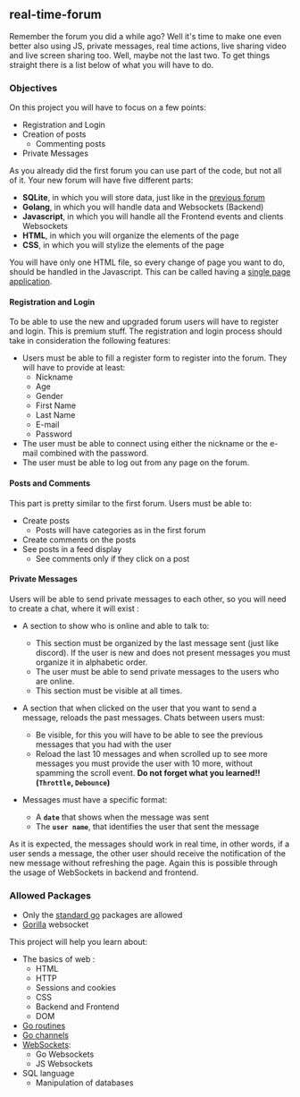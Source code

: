## real-time-forum

Remember the forum you did a while ago? Well it's time to make one even better also using JS, private messages, real time actions, live sharing video and live screen sharing too. Well, maybe not the last two. To get things straight there is a list below of what you will have to do.

### Objectives

On this project you will have to focus on a few points:

- Registration and Login
- Creation of posts
  - Commenting posts
- Private Messages

As you already did the first forum you can use part of the code, but not all of it. Your new forum will have five different parts:

- **SQLite**, in which you will store data, just like in the [previous forum](https://public.01-edu.org/subjects/forum/#communication)
- **Golang**, in which you will handle data and Websockets (Backend)
- **Javascript**, in which you will handle all the Frontend events and clients Websockets
- **HTML**, in which you will organize the elements of the page
- **CSS**, in which you will stylize the elements of the page

You will have only one HTML file, so every change of page you want to do, should be handled in the Javascript. This can be called having a [single page application](https://en.wikipedia.org/wiki/Single-page_application).

#### Registration and Login

To be able to use the new and upgraded forum users will have to register and login. This is premium stuff. The registration and login process should take in consideration the following features:

- Users must be able to fill a register form to register into the forum. They will have to provide at least:
  - Nickname
  - Age
  - Gender
  - First Name
  - Last Name
  - E-mail
  - Password
- The user must be able to connect using either the nickname or the e-mail combined with the password.
- The user must be able to log out from any page on the forum.

#### Posts and Comments

This part is pretty similar to the first forum. Users must be able to:

- Create posts
  - Posts will have categories as in the first forum
- Create comments on the posts
- See posts in a feed display
  - See comments only if they click on a post

#### Private Messages

Users will be able to send private messages to each other, so you will need to create a chat, where it will exist :

- A section to show who is online and able to talk to:

  - This section must be organized by the last message sent (just like discord). If the user is new and does not present messages you must organize it in alphabetic order.
  - The user must be able to send private messages to the users who are online.
  - This section must be visible at all times.

- A section that when clicked on the user that you want to send a message, reloads the past messages. Chats between users must:

  - Be visible, for this you will have to be able to see the previous messages that you had with the user
  - Reload the last 10 messages and when scrolled up to see more messages you must provide the user with 10 more, without spamming the scroll event. **Do not forget what you learned!! (`Throttle`, `Debounce`)**

- Messages must have a specific format:
  - A **`date`** that shows when the message was sent
  - The **`user name`**, that identifies the user that sent the message

As it is expected, the messages should work in real time, in other words, if a user sends a message, the other user should receive the notification of the new message without refreshing the page. Again this is possible through the usage of WebSockets in backend and frontend.

### Allowed Packages

- Only the [standard go](https://golang.org/pkg/) packages are allowed
- [Gorilla](https://pkg.go.dev/github.com/gorilla/websocket) websocket

This project will help you learn about:

- The basics of web :
  - HTML
  - HTTP
  - Sessions and cookies
  - CSS
  - Backend and Frontend
  - DOM
- [Go routines](https://golangbot.com/goroutines/)
- [Go channels](https://medium.com/rungo/anatomy-of-channels-in-go-concurrency-in-go-1ec336086adb)
- [WebSockets](https://en.wikipedia.org/wiki/WebSocket):
  - Go Websockets
  - JS Websockets
- SQL language
  - Manipulation of databases
